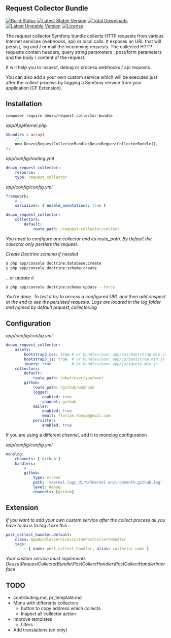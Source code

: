 Request Collector Bundle
------------------------

[![Build Status](https://travis-ci.org/deuzu/RequestCollectorBundle.svg?branch=master)](https://travis-ci.org/deuzu/RequestCollectorBundle)
[![Latest Stable Version](https://poser.pugx.org/deuzu/request-collector-bundle/v/stable)](https://packagist.org/packages/deuzu/request-collector-bundle) [![Total Downloads](https://poser.pugx.org/deuzu/request-collector-bundle/downloads)](https://packagist.org/packages/deuzu/request-collector-bundle) [![Latest Unstable Version](https://poser.pugx.org/deuzu/request-collector-bundle/v/unstable)](https://packagist.org/packages/deuzu/request-collector-bundle) [![License](https://poser.pugx.org/deuzu/request-collector-bundle/license)](https://packagist.org/packages/deuzu/request-collector-bundle)

The request collector Symfony bundle collects HTTP requests from various internet services (webhooks, api) or local calls.
It exposes an URL that will persist, log and / or mail the incomming requests.
The collected HTTP requests contain headers, query string parameters , post/form parameters and the body / content of the request.

It will help you to inspect, debug or process webhooks / api requests.

You can also add a your own custom service which will be executed just after the collect process by tagging a Symfony service from your application (CF Extension).


## Installation

```bash
composer require deuzu/request-collector-bundle
```

*app/AppKernel.php*
```php
$bundles = array(
    // ...
    new Deuzu\RequestCollectorBundle\DeuzuRequestCollectorBundle(),
);
```

*app/config/routing.yml*
```yaml
deuzu_request_collector:
    resource: .
    type: request_collector
```

*app/config/config.yml*
```yaml
framework:
    # ...
    serializer: { enable_annotations: true }

deuzu_request_collector:
    collectors:
        default:
            route_path: /request-collector/collect
```
*You need to configure one collector and its route_path. By default the collector only persists the request.*

*Create Doctrine schema if needed*
```bash
$ php app/console doctrine:database:create
$ php app/console doctrine:schema:create
```

*...or update it*

```bash
$ php app/console doctrine:schema:update --force
```

*You're done. To test it try to access a configured URL and then add /inspect at the end to see the persisted requests. Logs are located in the log folder and named by default request_collector.log*


## Configuration

*app/config/config.yml*
```yaml
deuzu_request_collector:
    assets:
        bootstrap3_css: true # or bundles/your_app/css/bootstrap.min.css
        bootstrap3_js: true  # or bundles/your_app/js/bootstrap.min.js
        jquery: true         # or bundles/your_app/js/jquery.min.js
    collectors:
        default:
            route_path: /what/ever/you/want
        github:
            route_path: /github/webhook
            logger:
                enabled: true
                channel: github
            mailer:
                enabled: true
                email: florian.touya@gmail.com
            persister:
                enabled: true
```

If you are using a different channel, add it to monolog configuration

*app/config/config.yml*

```yaml
monolog:
    channels: ['github']
    handlers:
        # ...
        github:
            type: stream
            path: '%kernel.logs_dir%/%kernel.environment%.github.log'
            level: debug
            channels: [github]
```


## Extension

*If you want to add your own custom service after the collect process all you have to do is to tag it like this :*
```yaml
post_collect_handler.default:
    class: AppBundle\Service\CustomPostCollectHandler
    tags:
        - { name: post_collect_handler, alias: collector_name }
```
*Your custom service must implements Deuzu\RequestCollectorBundle\PostCollectHandler\PostCollectHandlerInterface*


## TODO
   * contributing.md, pr_template.md
   * Menu with differents collectors
      * button to copy address which collects
      * Inspect all collector action
   * Improve templates
      * filters
   * Add translations (en only)
